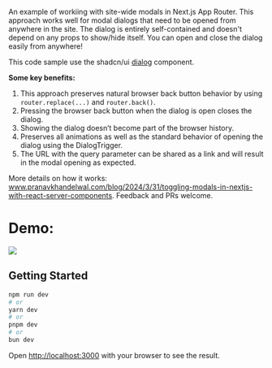 
An example of workiing with site-wide modals in Next.js App Router. This approach works well for modal dialogs that need to be opened from anywhere in the site. The dialog is entirely self-contained and doesn't depend on any props to show/hide itself. You can open and close the dialog easily from anywhere!

This code sample use the shadcn/ui [dialog](https://ui.shadcn.com/docs/components/dialog) component.

**Some key benefits:**
1. This approach preserves natural browser back button behavior by using `router.replace(...)` and `router.back()`. 
2. Pressing the browser back button when the dialog is open closes the dialog. 
3. Showing the dialog doesn’t become part of the browser history.
4. Preserves all animations as well as the standard behavior of opening the dialog using the DialogTrigger.
5. The URL with the query parameter can be shared as a link and will  result in the modal opening as expected.

More details on how it works: www.pranavkhandelwal.com/blog/2024/3/31/toggling-modals-in-nextjs-with-react-server-components. Feedback and PRs welcome.

# Demo:
![](https://images.squarespace-cdn.com/content/v1/51f6a734e4b04b5d7e666763/6b0f7b75-0b04-4deb-b1e2-aae53ebe6f7b/modal-example+%281%29.gif?format=1500w)

## Getting Started

```bash
npm run dev
# or
yarn dev
# or
pnpm dev
# or
bun dev
```

Open [http://localhost:3000](http://localhost:3000) with your browser to see the result.
